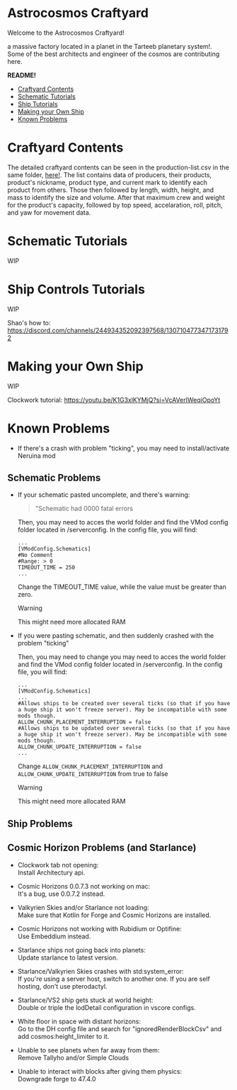 # Astrocosmos Craftyard

Welcome to the Astrocosmos Craftyard!

a massive factory located in a planet in the Tarteeb planetary system!. Some of the best architects and engineer of the cosmos are contributing here. 

**README!**
- [Craftyard Contents](#Craftward_Contents)
- [Schematic Tutorials](#Schematic_Tutorials)
- [Ship Tutorials](#Ship_Tutorials)
- [Making your Own Ship](#Making_your_Own_Ship)
- [Known Problems](#Known_Problems)


# Craftyard Contents

The detailed craftyard contents can be seen in the production-list.csv in the same folder, [here!](./production-list.csv). The list contains data of producers, their products, product's nickname, product type, and current mark to identify each product from others. Those then followed by length, width, height, and mass to identify the size and volume. After that maximum crew and weight for the product's capacity, followed by top speed, accelaration, roll, pitch, and yaw for movement data.

# Schematic Tutorials

WIP

# Ship Controls Tutorials

WIP

Shao's how to: https://discord.com/channels/244934352092397568/1307104773471731792

# Making your Own Ship

WIP

Clockwork tutorial: https://youtu.be/K1G3xlKYMjQ?si=VcAVerIWeqiOpoYt

# Known Problems

- If there's a crash with problem "ticking", you may need to install/activate Neruina mod

## Schematic Problems
- If your schematic pasted uncomplete, and there's warning:
    > "Schematic had 0000 fatal errors
      
    Then, you may need to acces the world folder and find the VMod config folder located in /serverconfig. In the config file, you will find:
    ```
    ...
    [VModConfig.Schematics]
	#No Comment
	#Range: > 0
	TIMEOUT_TIME = 250
    ...
    ```
    Change the TIMEOUT_TIME value, while the value must be greater than zero.

    > [!WARNING]  
    > This might need more allocated RAM

- If you were pasting schematic, and then suddenly crashed with the problem "ticking"  

    Then, you may need to change you may need to acces the world folder and find the VMod config folder located in /serverconfig. In the config file, you will find:
    ```
    ...
    [VModConfig.Schematics]
    ...
	#Allows ships to be created over several ticks (so that if you have a huge ship it won't freeze server). May be incompatible with some mods though.
	ALLOW_CHUNK_PLACEMENT_INTERRUPTION = false
	#Allows ships to be updated over several ticks (so that if you have a huge ship it won't freeze server). May be incompatible with some mods though.
	ALLOW_CHUNK_UPDATE_INTERRUPTION = false
    ...
    ``` 
    Change `ALLOW_CHUNK_PLACEMENT_INTERRUPTION` and `ALLOW_CHUNK_UPDATE_INTERRUPTION` from true to false

    > [!WARNING]  
    > This might need more allocated RAM

## Ship Problems

## Cosmic Horizon Problems (and Starlance)
- Clockwork tab not opening:      
Install Architectury api.

- Cosmic Horizons 0.0.7.3 not working on mac:  
It's a bug, use 0.0.7.2 instead.

- Valkyrien Skies and/or Starlance not loading:  
Make sure that Kotlin for Forge and Cosmic Horizons are installed.

- Cosmic Horizons not working with Rubidium or Optifine:  
Use Embeddium instead.

- Starlance ships not going back into planets:  
Update starlance to latest version.

- Starlance/Valkyrien Skies crashes with std:system_error:  
If you're using a server host, switch to another one. If you are self hosting, don't use pterodactyl.

- Starlance/VS2 ship gets stuck at world height:  
Double or triple the lodDetail configuration in vscore configs.

- White floor in space with distant horizons:  
Go to the DH config file and search for "ignoredRenderBlockCsv" and add cosmos:height_limiter to it.

- Unable to see planets when far away from them:  
Remove Tallyho and/or Simple Clouds

- Unable to interact with blocks after giving them physics:  
Downgrade forge to 47.4.0


